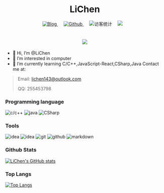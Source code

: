 <h1 align="center">LiChen</h1>
<div align="center">
  <a href="https://blog.lc233.ml" target="_blank">
    <img alt="Blog" src="https://img.shields.io/badge/Blog-blog.lc233.ml-%231D7EA7.svg?logo=wordpress&logoColor=white" />
  </a>&emsp;
  <a href="https://github.com/LiChen0459" target="_blank">
    <img alt="Github" src="https://img.shields.io/badge/GitHub-LiChen-%2312100E.svg?logo=Github&logoColor=white" />
  </a>&emsp;
  <img src="https://visitor-badge.glitch.me/badge?page_id=LiChen" alt="访客统计" />&emsp;
  <a href="https://space.bilibili.com/674991004/"><img src="https://img.shields.io/badge/bilibili-B%E7%AB%99-ff69b4"></a>&emsp;

</div>
<!-- 动态打字效果 -->
<h1 align="center">
  <a href="https://sunguoqi.com/">
    <img src="https://readme-typing-svg.herokuapp.com/?lines=print('HelloWorld');Hello,LiChen;&center=true&size=27">
  </a>
</h1>



- 👋 Hi, I’m @LiChen
- 👀 I’m interested in computer
- 🌱 I’m currently learning C/C++,JavaScript-React,CSharp,Java
Contact me at:
> 
> Email: lichen143@outlook.com
> 
> QQ: 255453798


### Programming language
![c/c++](https://img.shields.io/badge/-c/c++-blue?style=for-the-badge&logo=c&logoColor=white)
![java](https://img.shields.io/badge/-java-blue?style=for-the-badge&logo=java&logoColor=white)
![CSharp](https://img.shields.io/badge/-CSharp-blue?style=for-the-badge&logo=java&logoColor=white)

### Tools
![idea](https://img.shields.io/badge/-VisualStudio-black?style=for-the-badge&logo=visualstudio&logoColor=white)
![idea](https://img.shields.io/badge/-idea-black?style=for-the-badge&logo=intellij-idea&logoColor=white)
![git](https://img.shields.io/badge/-git-black?style=for-the-badge&logo=git&logoColor=white)
![github](https://img.shields.io/badge/github-black?style=for-the-badge&logo=github&logoColor=white)
![markdown](https://img.shields.io/badge/-markdown-black?style=for-the-badge&logo=markdown&logoColor=white)

### Github Stats
[![LiChen's GitHub stats](https://github-readme-stats.vercel.app/api?username=LiChen0459&show_icons=true)](https://github.com/anuraghazra/github-readme-stats)
### Top Langs
[![Top Langs](https://github-readme-stats.vercel.app/api/top-langs/?username=LiChen0459&layout=compact&langs_count=8&card_width=445)](https://github.com/anuraghazra/github-readme-stats)
<!---
LiChen0459/LiChen0459 is a ✨ special ✨ repository because its `README.md` (this file) appears on your GitHub profile.
You can click the Preview link to take a look at your changes.
--->
